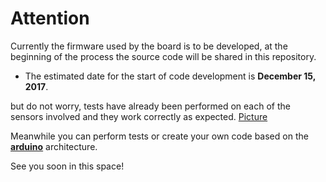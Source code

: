 # Attention

Currently the firmware used by the board is to be developed, at the beginning of the process the source code will be shared in this repository.

- The estimated date for the start of code development is **December 15, 2017**.

but do not worry, tests have already been performed on each of the sensors involved and they work correctly as expected. [Picture]()

Meanwhile you can perform tests or create your own code based on the [**arduino**](https://www.arduino.cc/reference/en/) architecture.

See you soon in this space!
